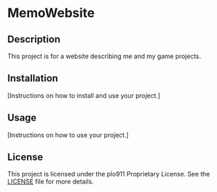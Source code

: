 # MemoWebsite

## Description
This project is for a website describing me and my game projects.

## Installation
[Instructions on how to install and use your project.]

## Usage
[Instructions on how to use your project.]

## License
This project is licensed under the plo911 Proprietary License. See the [LICENSE](LICENSE) file for more details.
